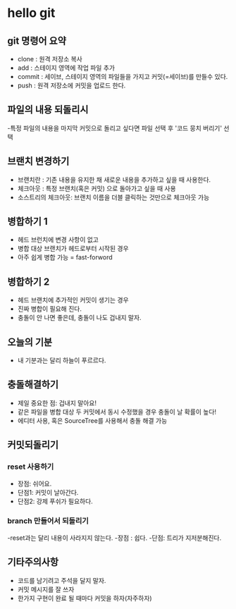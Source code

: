 # hello git

## git 명령어 요약

- clone : 원격 저장소 복사
- add : 스테이지 영역에 작업 파일 추가
- commit : 세이브, 스테이지 영역의 파일들을 가지고 커밋(=세이브)를 만들수 있다.
- push : 원격 저장소에 커밋을 업로드 한다.

## 파일의 내용 되돌리시

-특정 파일의 내용을 마지막 커밋으로 돌리고 싶다면 파일 선택 후 '코드 뭉치 버리기' 선택

## 브랜치 변경하기

- 브랜치란 : 기존 내용을 유지한 채 새로운 내용을 추가하고 싶을 때 사용한다. 
- 체크아웃 : 특정 브랜치(혹은 커밋) 으로 돌아가고 싶을 때 사용
- 소스트리의 체크아웃: 브랜치 이름을 더블 클릭하는 것만으로 체크아웃 가능

## 병합하기 1
- 헤드 브런치에 변경 사항이 없고
- 병합 대상 브랜치가 헤드로부터 시작된 경우
- 아주 쉽게 병합 가능 = fast-forword

## 병합하기 2
- 헤드 브랜치에 추가적인 커밋이 생기는 경우
- 진짜 병합이 필요해 진다. 
- 충돌이 안 나면 좋은데, 충돌이 나도 겁내지 말자.

## 오늘의 기분

- 내 기분과는 달리 하늘이 푸르르다. 

## 충돌해결하기

- 제일 중요한 점: 겁내지 말아요!
- 같은 파일을 병합 대상 두 커밋에서 동시 수정했을 경우 충돌이 날 확률이 높다!
- 에디터 사용, 혹은 SourceTree를 사용해서 충돌 해결 가능

## 커밋되돌리기

###  reset 사용하기

- 장점: 쉬어요.
- 단점1: 커밋이 날아간다.
- 단점2: 강제 푸쉬가 필요하다. 

### branch 만들어서 되돌리기

-reset과는 달리 내용이 사라지지 않는다. 
-장점 : 쉽다.
-단점: 트리가 지저분해진다.


## 기타주의사항

- 코드를 남기려고 주석을 달지 말자.
- 커밋 메시지를 잘 쓰자
- 한가지 구현이 완료 될 때마다 커밋을 하자(자주하자)
```python

```
